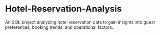 # Hotel-Reservation-Analysis
An SQL project analyzing hotel reservation data to gain insights into guest preferences, booking trends, and operational factors.
